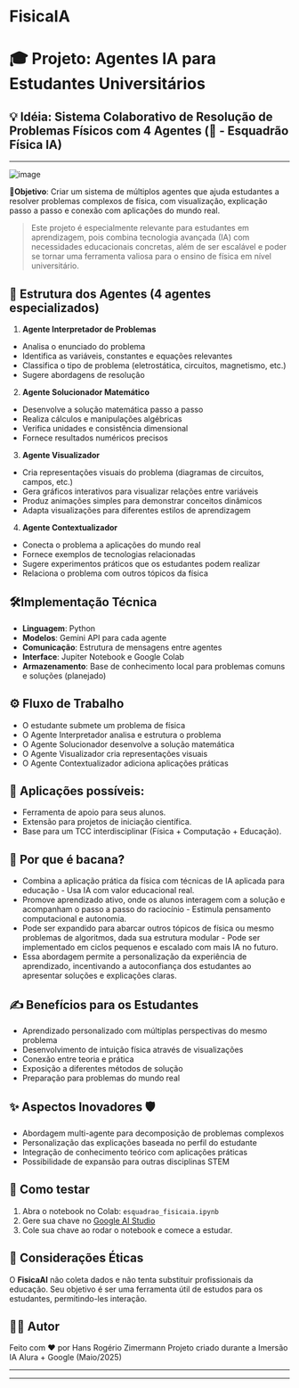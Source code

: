 # FisicaIA
# 🎓 Projeto: Agentes IA para Estudantes Universitários
## 💡 Idéia: Sistema Colaborativo de Resolução de Problemas Físicos com 4 Agentes (🤖 - Esquadrão Física IA)
---

![image](https://github.com/user-attachments/assets/8215279b-d1be-40d6-b5aa-ea123739cab1)


**🎯Objetivo**: Criar um sistema de múltiplos agentes que ajuda estudantes a resolver problemas complexos de física, com visualização, explicação passo a passo e conexão com aplicações do mundo real.

>Este projeto é especialmente relevante para estudantes em aprendizagem, pois combina tecnologia avançada (IA) com necessidades educacionais concretas, além de ser escalável e poder se tornar uma ferramenta valiosa para o ensino de física em nível universitário.

## 🧠 Estrutura dos Agentes (4 agentes especializados)

1. **Agente Interpretador de Problemas**
  * Analisa o enunciado do problema
  * Identifica as variáveis, constantes e equações relevantes
  * Classifica o tipo de problema (eletrostática, circuitos, magnetismo, etc.)
  * Sugere abordagens de resolução

2. **Agente Solucionador Matemático**
  * Desenvolve a solução matemática passo a passo
  * Realiza cálculos e manipulações algébricas
  * Verifica unidades e consistência dimensional
  * Fornece resultados numéricos precisos

3. **Agente Visualizador**
  * Cria representações visuais do problema (diagramas de circuitos, campos, etc.)
  * Gera gráficos interativos para visualizar relações entre variáveis
  * Produz animações simples para demonstrar conceitos dinâmicos
  * Adapta visualizações para diferentes estilos de aprendizagem

4. **Agente Contextualizador**
  * Conecta o problema a aplicações do mundo real
  * Fornece exemplos de tecnologias relacionadas
  * Sugere experimentos práticos que os estudantes podem realizar
  * Relaciona o problema com outros tópicos da física

## 🛠️Implementação Técnica
* **Linguagem**: Python
* **Modelos**: Gemini API para cada agente
* **Comunicação**: Estrutura de mensagens entre agentes
* **Interface**: Jupiter Notebook e Google Colab
* **Armazenamento**: Base de conhecimento local para problemas comuns e soluções (planejado)

## ⚙️ Fluxo de Trabalho
* O estudante submete um problema de física
* O Agente Interpretador analisa e estrutura o problema
* O Agente Solucionador desenvolve a solução matemática
* O Agente Visualizador cria representações visuais
* O Agente Contextualizador adiciona aplicações práticas

## 📌 Aplicações possíveis:
  * Ferramenta de apoio para seus alunos.
  * Extensão para projetos de iniciação científica.
  * Base para um TCC interdisciplinar (Física + Computação + Educação).

## 🚀 Por que é bacana?
* Combina a aplicação prática da física com técnicas de IA aplicada para educação - Usa IA com valor educacional real.
* Promove aprendizado ativo, onde os alunos interagem com a solução e acompanham o passo a passo do raciocínio - Estimula pensamento computacional e autonomia.
* Pode ser expandido para abarcar outros tópicos de física ou mesmo problemas de algoritmos, dada sua estrutura modular - Pode ser implementado em ciclos pequenos e escalado com mais IA no futuro.
* Essa abordagem permite a personalização da experiência de aprendizado, incentivando a autoconfiança dos estudantes ao apresentar soluções e explicações claras.

## ✍️ Benefícios para os Estudantes
  * Aprendizado personalizado com múltiplas perspectivas do mesmo problema
  * Desenvolvimento de intuição física através de visualizações
  * Conexão entre teoria e prática
  * Exposição a diferentes métodos de solução
  * Preparação para problemas do mundo real

## ✨ Aspectos Inovadores 🛡️
* Abordagem multi-agente para decomposição de problemas complexos
* Personalização das explicações baseada no perfil do estudante
* Integração de conhecimento teórico com aplicações práticas
* Possibilidade de expansão para outras disciplinas STEM

## 🚀 Como testar
 1. Abra o notebook no Colab:
`esquadrao_fisicaia.ipynb`
 2. Gere sua chave no [Google AI Studio](https://aistudio.google.com/app/apikey)
 3. Cole sua chave ao rodar o notebook e comece a estudar.

## 📄 Considerações Éticas
O **FisicaAI** não coleta dados e não tenta substituir profissionais da educação. Seu objetivo é ser uma ferramenta útil de estudos para os estudantes, permitindo-les interação.

## 👨‍💻 Autor
  Feito com ❤️ por Hans Rogério Zimermann
  Projeto criado durante a Imersão IA Alura + Google (Maio/2025)



---




---
